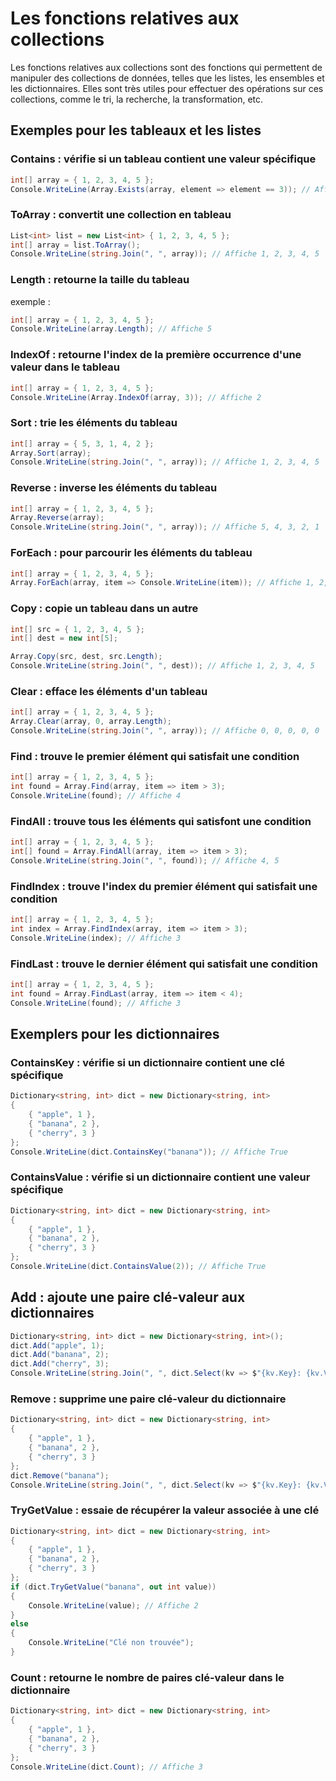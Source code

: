 # Les fonctions relatives aux collections

Les fonctions relatives aux collections sont des fonctions qui permettent de manipuler des collections de données, telles que les listes, les ensembles et les dictionnaires. Elles sont très utiles pour effectuer des opérations sur ces collections, comme le tri, la recherche, la transformation, etc.

## Exemples pour les tableaux et les listes

### Contains : vérifie si un tableau contient une valeur spécifique

```csharp
int[] array = { 1, 2, 3, 4, 5 };
Console.WriteLine(Array.Exists(array, element => element == 3)); // Affiche True
```

### ToArray : convertit une collection en tableau

```csharp
List<int> list = new List<int> { 1, 2, 3, 4, 5 };
int[] array = list.ToArray();
Console.WriteLine(string.Join(", ", array)); // Affiche 1, 2, 3, 4, 5
```

### Length : retourne la taille du tableau

exemple :

```csharp
int[] array = { 1, 2, 3, 4, 5 };
Console.WriteLine(array.Length); // Affiche 5
```

### IndexOf : retourne l'index de la première occurrence d'une valeur dans le tableau

```csharp
int[] array = { 1, 2, 3, 4, 5 };
Console.WriteLine(Array.IndexOf(array, 3)); // Affiche 2
```

### Sort : trie les éléments du tableau

```csharp
int[] array = { 5, 3, 1, 4, 2 };
Array.Sort(array);
Console.WriteLine(string.Join(", ", array)); // Affiche 1, 2, 3, 4, 5
```

### Reverse : inverse les éléments du tableau

```csharp
int[] array = { 1, 2, 3, 4, 5 };
Array.Reverse(array);
Console.WriteLine(string.Join(", ", array)); // Affiche 5, 4, 3, 2, 1
```

### ForEach : pour parcourir les éléments du tableau

```csharp
int[] array = { 1, 2, 3, 4, 5 };
Array.ForEach(array, item => Console.WriteLine(item)); // Affiche 1, 2, 3, 4, 5
```

### Copy : copie un tableau dans un autre

```csharp
int[] src = { 1, 2, 3, 4, 5 };
int[] dest = new int[5];

Array.Copy(src, dest, src.Length);
Console.WriteLine(string.Join(", ", dest)); // Affiche 1, 2, 3, 4, 5
```

### Clear : efface les éléments d'un tableau

```csharp
int[] array = { 1, 2, 3, 4, 5 };
Array.Clear(array, 0, array.Length);
Console.WriteLine(string.Join(", ", array)); // Affiche 0, 0, 0, 0, 0
```

### Find : trouve le premier élément qui satisfait une condition

```csharp
int[] array = { 1, 2, 3, 4, 5 };
int found = Array.Find(array, item => item > 3);
Console.WriteLine(found); // Affiche 4
```

### FindAll : trouve tous les éléments qui satisfont une condition

```csharp
int[] array = { 1, 2, 3, 4, 5 };
int[] found = Array.FindAll(array, item => item > 3);
Console.WriteLine(string.Join(", ", found)); // Affiche 4, 5
```

### FindIndex : trouve l'index du premier élément qui satisfait une condition

```csharp
int[] array = { 1, 2, 3, 4, 5 };
int index = Array.FindIndex(array, item => item > 3);
Console.WriteLine(index); // Affiche 3
```

### FindLast : trouve le dernier élément qui satisfait une condition

```csharp
int[] array = { 1, 2, 3, 4, 5 };
int found = Array.FindLast(array, item => item < 4);
Console.WriteLine(found); // Affiche 3
```

## Exemplers pour les dictionnaires

### ContainsKey : vérifie si un dictionnaire contient une clé spécifique

```csharp
Dictionary<string, int> dict = new Dictionary<string, int>
{
    { "apple", 1 },
    { "banana", 2 },
    { "cherry", 3 }
};
Console.WriteLine(dict.ContainsKey("banana")); // Affiche True
```

### ContainsValue : vérifie si un dictionnaire contient une valeur spécifique

```csharp
Dictionary<string, int> dict = new Dictionary<string, int>
{
    { "apple", 1 },
    { "banana", 2 },
    { "cherry", 3 }
};
Console.WriteLine(dict.ContainsValue(2)); // Affiche True
```

## Add : ajoute une paire clé-valeur aux dictionnaires

```csharp
Dictionary<string, int> dict = new Dictionary<string, int>();
dict.Add("apple", 1);
dict.Add("banana", 2);
dict.Add("cherry", 3);
Console.WriteLine(string.Join(", ", dict.Select(kv => $"{kv.Key}: {kv.Value}"))); // Affiche apple: 1, banana: 2, cherry: 3
```

### Remove : supprime une paire clé-valeur du dictionnaire

```csharp
Dictionary<string, int> dict = new Dictionary<string, int>
{
    { "apple", 1 },
    { "banana", 2 },
    { "cherry", 3 }
};
dict.Remove("banana");
Console.WriteLine(string.Join(", ", dict.Select(kv => $"{kv.Key}: {kv.Value}"))); // Affiche apple: 1, cherry: 3
```

### TryGetValue : essaie de récupérer la valeur associée à une clé

```csharp
Dictionary<string, int> dict = new Dictionary<string, int>
{
    { "apple", 1 },
    { "banana", 2 },
    { "cherry", 3 }
};
if (dict.TryGetValue("banana", out int value))
{
    Console.WriteLine(value); // Affiche 2
}
else
{
    Console.WriteLine("Clé non trouvée");
}
```

### Count : retourne le nombre de paires clé-valeur dans le dictionnaire

```csharp
Dictionary<string, int> dict = new Dictionary<string, int>
{
    { "apple", 1 },
    { "banana", 2 },
    { "cherry", 3 }
};
Console.WriteLine(dict.Count); // Affiche 3
```
